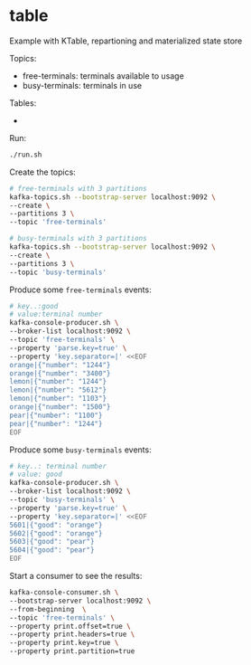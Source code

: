 # table

Example with KTable, repartioning and materialized state store

Topics:

- free-terminals: terminals available to usage
- busy-terminals: terminals in use

Tables:

-

Run:

```bash
./run.sh
```

Create the topics:

```bash
# free-terminals with 3 partitions
kafka-topics.sh --bootstrap-server localhost:9092 \
--create \
--partitions 3 \
--topic 'free-terminals'

# busy-terminals with 3 partitions
kafka-topics.sh --bootstrap-server localhost:9092 \
--create \
--partitions 3 \
--topic 'busy-terminals'
```

Produce some `free-terminals` events:

```bash
# key..:good
# value:terminal number
kafka-console-producer.sh \
--broker-list localhost:9092 \
--topic 'free-terminals' \
--property 'parse.key=true' \
--property 'key.separator=|' <<EOF
orange|{"number": "1244"}
orange|{"number": "3400"}
lemon|{"number": "1244"}
lemon|{"number": "5612"}
lemon|{"number": "1103"}
orange|{"number": "1500"}
pear|{"number": "1100"}
pear|{"number": "1244"}
EOF
```

Produce some `busy-terminals` events:

```bash
# key..: terminal number
# value: good
kafka-console-producer.sh \
--broker-list localhost:9092 \
--topic 'busy-terminals' \
--property 'parse.key=true' \
--property 'key.separator=|' <<EOF
5601|{"good": "orange"}
5602|{"good": "orange"}
5603|{"good": "pear"}
5604|{"good": "pear"}
EOF
```


Start a consumer to see the results:

```bash
kafka-console-consumer.sh \
--bootstrap-server localhost:9092 \
--from-beginning  \
--topic 'free-terminals' \
--property print.offset=true \
--property print.headers=true \
--property print.key=true \
--property print.partition=true
```
